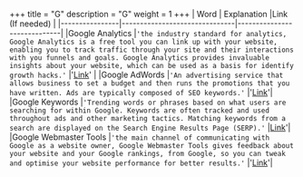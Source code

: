 +++
title = "G"
description = "G"
weight = 1
+++
|     Word       |        Explanation            |Link (If needed)             |
|----------------|-------------------------------|-----------------------------|
|Google Analytics       |`'the industry standard for analytics, Google Analytics is a free tool you can link up with your website, enabling you to track traffic through your site and their interactions with you funnels and goals. Google Analytics provides invaluable insights about your website, which can be used as a basis for identify growth hacks.'`            |'[Link](https://analytics.google.com/analytics/web/)'            |
|Google AdWords     |`'An advertising service that allows business to set a budget and then runs the promotions that you have written. Ads are typically composed of SEO keywords.'`            |'[Link](https://ads.google.com)'|
|Google Keywords     |`'Trending words or phrases based on what users are searching for within Google. Keywords are often tracked and used throughout ads and other marketing tactics. Matching keywords from a search are displayed on the Search Engine Results Page (SERP).'`            |[Link](https://ads.google.com/home/tools/keyword-planner/)'|
|Google Webmaster Tools     |`'the main channel of communicating with Google as a website owner, Google Webmaster Tools gives feedback about your website and your Google rankings, from Google, so you can tweak and optimise your website performance for better results.'`            |'[Link](https://search.google.com/search-console/about)'|
